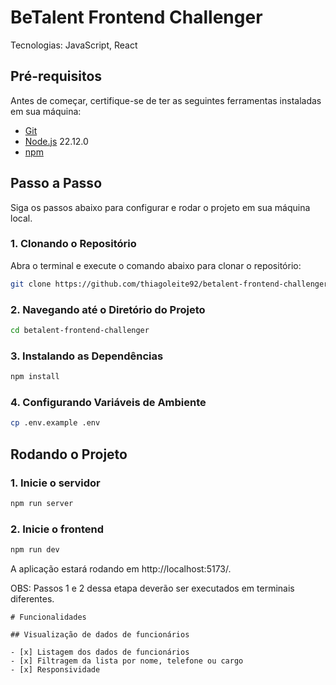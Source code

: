 # BeTalent Frontend Challenger

Tecnologias: JavaScript, React

## Pré-requisitos

Antes de começar, certifique-se de ter as seguintes ferramentas instaladas em sua máquina:

- [Git](https://git-scm.com)
- [Node.js](https://nodejs.org) 22.12.0
- [npm](https://www.npmjs.com)

## Passo a Passo

Siga os passos abaixo para configurar e rodar o projeto em sua máquina local.

### 1. Clonando o Repositório

Abra o terminal e execute o comando abaixo para clonar o repositório:

```bash
git clone https://github.com/thiagoleite92/betalent-frontend-challenger
```

### 2. Navegando até o Diretório do Projeto

```bash
cd betalent-frontend-challenger
```

### 3. Instalando as Dependências

```bash
npm install
```

### 4. Configurando Variáveis de Ambiente

```bash
cp .env.example .env
```

## Rodando o Projeto

### 1. Inicie o servidor

```bash
npm run server
```

### 2. Inicie o frontend

```bash
npm run dev
```

A aplicação estará rodando em http://localhost:5173/.

OBS: Passos 1 e 2 dessa etapa deverão ser executados em terminais diferentes.

```
# Funcionalidades

## Visualização de dados de funcionários

- [x] Listagem dos dados de funcionários
- [x] Filtragem da lista por nome, telefone ou cargo
- [x] Responsividade

```
